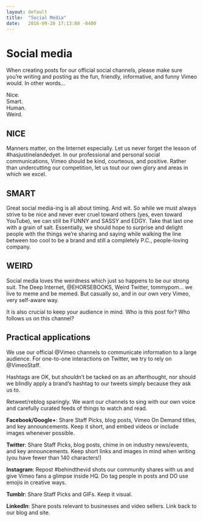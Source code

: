 ```yaml
---
layout: default
title:  "Social Media"
date:   2016-09-28 17:13:08 -0400
---
```

# Social media

When creating posts for our official social channels, please make sure you’re writing and posting as the fun, friendly, informative, and funny Vimeo would. In other words...

Nice.
<Br>Smart.
<Br>Human.
<Br>Weird.

## NICE
Manners matter, on the Internet especially. Let us never forget the lesson of #hasjustinelandedyet. In our professional and personal social communications, Vimeo should be kind, courteous, and positive. Rather than undercutting our competition, let us tout our own glory and areas in which we excel.

## SMART
Great social media-ing is all about timing. And wit. So while we must always strive to be nice and never ever cruel toward others (yes, even toward YouTube), we can still be FUNNY and SASSY and EDGY. Take that last one with a grain of salt. Essentially, we should hope to surprise and delight people with the things we’re sharing and saying while walking the line between too cool to be a brand and still a completely P.C., people-loving company.

## WEIRD
Social media loves the weirdness which just so happens to be our strong suit. The Deep Internet, @EHORSEBOOKS, Weird Twitter, tommypom… we live to meme and be memed. But casually so, and in our own very Vimeo, very self-aware way.

It is also crucial to keep your audience in mind. Who is this post for? Who follows us on this channel?

## Practical applications
We use our official @Vimeo channels to communicate information to a large audience. For one-to-one interactions on Twitter, we try to rely on @VimeoStaff.

Hashtags are OK, but shouldn’t be tacked on as an afterthought, nor should we blindly apply a brand’s hashtag to our tweets simply because they ask us to.

Retweet/reblog sparingly. We want our channels to sing with our own voice and carefully curated feeds of things to watch and read.

**Facebook/Google+**: Share Staff Picks, blog posts, Vimeo On Demand titles, and key announcements. Keep it short, and embed videos or include images whenever possible.

**Twitter**: Share Staff Picks, blog posts, chime in on industry news/events, and key announcements. Keep short links and images in mind when writing (you have fewer than 140 characters!)

**Instagram**: Repost #behindthevid shots our community shares with us and give Vimeo fans a glimpse inside HQ. Do tag people in posts and DO use emojis in creative ways.

**Tumblr**: Share Staff Picks and GIFs. Keep it visual.

**LinkedIn**: Share posts relevant to businesses and video sellers. Link back to our blog and site.
